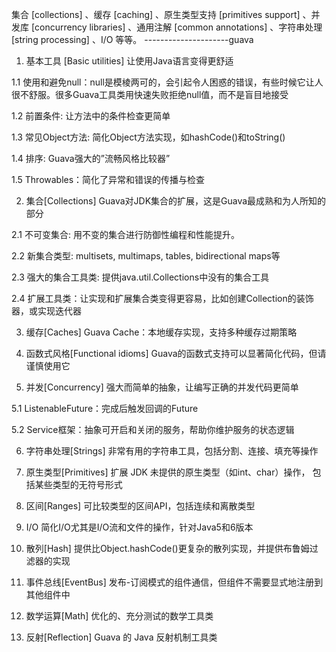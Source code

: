 集合 [collections] 、缓存 [caching] 、原生类型支持 [primitives support] 、并发库 [concurrency libraries] 、通用注解 [common annotations] 、字符串处理 [string processing] 、I/O 等等。
---------------------guava 
1. 基本工具 [Basic utilities]
让使用Java语言变得更舒适

1.1 使用和避免null：null是模棱两可的，会引起令人困惑的错误，有些时候它让人很不舒服。很多Guava工具类用快速失败拒绝null值，而不是盲目地接受

1.2 前置条件: 让方法中的条件检查更简单

1.3 常见Object方法: 简化Object方法实现，如hashCode()和toString()

1.4 排序: Guava强大的”流畅风格比较器”

1.5 Throwables：简化了异常和错误的传播与检查

2. 集合[Collections]
Guava对JDK集合的扩展，这是Guava最成熟和为人所知的部分

2.1 不可变集合: 用不变的集合进行防御性编程和性能提升。

2.2 新集合类型: multisets, multimaps, tables, bidirectional maps等

2.3 强大的集合工具类: 提供java.util.Collections中没有的集合工具

2.4 扩展工具类：让实现和扩展集合类变得更容易，比如创建Collection的装饰器，或实现迭代器

3. 缓存[Caches]
Guava Cache：本地缓存实现，支持多种缓存过期策略

4. 函数式风格[Functional idioms]
Guava的函数式支持可以显著简化代码，但请谨慎使用它

5. 并发[Concurrency]
强大而简单的抽象，让编写正确的并发代码更简单

5.1 ListenableFuture：完成后触发回调的Future

5.2 Service框架：抽象可开启和关闭的服务，帮助你维护服务的状态逻辑

6. 字符串处理[Strings]
非常有用的字符串工具，包括分割、连接、填充等操作

7. 原生类型[Primitives]
扩展 JDK 未提供的原生类型（如int、char）操作， 包括某些类型的无符号形式

8. 区间[Ranges]
可比较类型的区间API，包括连续和离散类型

9. I/O
简化I/O尤其是I/O流和文件的操作，针对Java5和6版本

10. 散列[Hash]
提供比Object.hashCode()更复杂的散列实现，并提供布鲁姆过滤器的实现

11. 事件总线[EventBus]
发布-订阅模式的组件通信，但组件不需要显式地注册到其他组件中

12. 数学运算[Math]
优化的、充分测试的数学工具类

13. 反射[Reflection]
Guava 的 Java 反射机制工具类